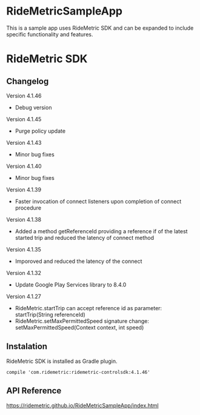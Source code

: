# RideMetricSampleApp
This is a sample app uses RideMetric SDK and can be expanded to include specific functionality and features.

# RideMetric SDK
## Changelog
Version 4.1.46
* Debug version

Version 4.1.45
* Purge policy update

Version 4.1.43
* Minor bug fixes

Version 4.1.40
* Minor bug fixes

Version 4.1.39
* Faster invocation of connect listeners upon completion of connect procedure

Version 4.1.38
* Added a method getReferenceId providing a reference if of the latest started trip and reduced the latency of connect method

Version 4.1.35
* Imporoved and reduced the latency of the connect

Version 4.1.32
* Update Google Play Services library to 8.4.0

Version 4.1.27
* RideMetric.startTrip can accept reference id as parameter: startTrip(String referenceId)
* RideMetric.setMaxPermittedSpeed signature change: setMaxPermittedSpeed(Context context, int speed)


## Instalation
RideMetric SDK is installed as Gradle plugin.
```
compile 'com.ridemetric:ridemetric-controlsdk:4.1.46'
```

## API Reference
<https://ridemetric.github.io/RideMetricSampleApp/index.html>
